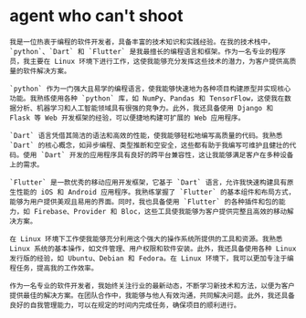 # agent who can't shoot

    我是一位热衷于编程的软件开发者，具备丰富的技术知识和实践经验。在我的技术栈中，`python`、`Dart` 和 `Flutter` 是我最擅长的编程语言和框架。作为一名专业的程序员，我主要在 Linux 环境下进行工作，这使我能够充分发挥这些技术的潜力，为客户提供高质量的软件解决方案。

    `python` 作为一门强大且易学的编程语言，使我能够快速地为各种项目构建原型并实现核心功能。我熟练使用各种 `python` 库，如 NumPy、Pandas 和 TensorFlow，这使我在数据分析、机器学习和人工智能领域具有很强的竞争力。此外，我还具备使用 Django 和 Flask 等 Web 开发框架的经验，可以便捷地构建可扩展的 Web 应用程序。

    `Dart` 语言凭借其简洁的语法和高效的性能，使我能够轻松地编写高质量的代码。我熟悉 `Dart` 的核心概念，如异步编程、类型推断和空安全，这些都有助于我编写可维护且健壮的代码。使用 `Dart` 开发的应用程序具有良好的跨平台兼容性，这让我能够满足客户在多种设备上的需求。

    `Flutter` 是一款优秀的移动应用开发框架，它基于 `Dart` 语言，允许我快速构建具有原生性能的 iOS 和 Android 应用程序。我熟练掌握了 `Flutter` 的基本组件和布局方式，能够为用户提供美观且易用的界面。同时，我也具备使用 `Flutter` 的各种插件和包的能力，如 Firebase、Provider 和 Bloc，这些工具使我能够为客户提供完整且高效的移动解决方案。

    在 Linux 环境下工作使我能够充分利用这个强大的操作系统所提供的工具和资源。我熟悉 Linux 系统的基本操作，如文件管理、用户权限和软件安装。此外，我还具备使用各种 Linux 发行版的经验，如 Ubuntu、Debian 和 Fedora。在 Linux 环境下，我可以更加专注于编程任务，提高我的工作效率。

    作为一名专业的软件开发者，我始终关注行业的最新动态，不断学习新技术和方法，以便为客户提供最佳的解决方案。在团队合作中，我能够与他人有效沟通，共同解决问题。此外，我还具备良好的自我管理能力，可以在规定的时间内完成任务，确保项目的顺利进行。

